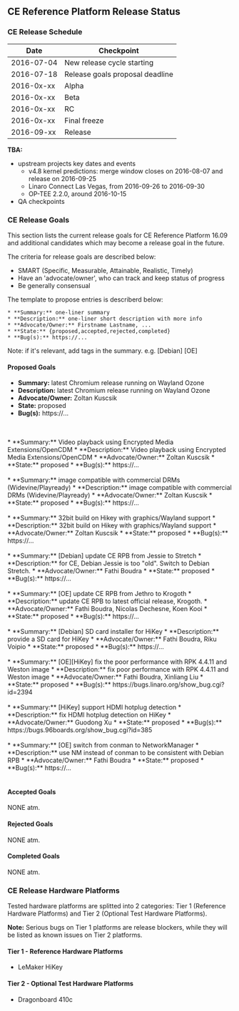 ## CE Reference Platform Release Status

### CE Release Schedule

| Date          | Checkpoint |
| ------------- | ------------- |
| 2016-07-04    | New release cycle starting      |
| 2016-07-18    | Release goals proposal deadline |
| 2016-0x-xx    | Alpha                           |
| 2016-0x-xx    | Beta                            |
| 2016-0x-xx    | RC                              |
| 2016-0x-xx    | Final freeze                    |
| 2016-09-xx    | Release                         |

**TBA:**
* upstream projects key dates and events
  * v4.8 kernel predictions: merge window closes on 2016-08-07 and release on 2016-09-25 
  * Linaro Connect Las Vegas, from 2016-09-26 to 2016-09-30
  * OP-TEE 2.2.0, around 2016-10-15
* QA checkpoints

### CE Release Goals

This section lists the current release goals for CE Reference Platform 16.09 and additional candidates which may become a release goal in the future.

The criteria for release goals are described below:
* SMART (Specific, Measurable, Attainable, Realistic, Timely)
* Have an 'advocate/owner', who can track and keep status of progress
* Be generally consensual

The template to propose entries is describerd below:
```
* **Summary:** one-liner summary
* **Description:** one-liner short description with more info
* **Advocate/Owner:** Firstname Lastname, ...
* **State:** {proposed,accepted,rejected,completed}
* **Bug(s):** https://...
```

Note: if it's relevant, add tags in the summary. e.g. [Debian] [OE]

#### Proposed Goals

* **Summary:** latest Chromium release running on Wayland Ozone
* **Description:** latest Chromium release running on Wayland Ozone
* **Advocate/Owner:** Zoltan Kuscsik
* **State:** proposed
* **Bug(s):** https://...
<br />
<br />
* **Summary:** Video playback using Encrypted Media Extensions/OpenCDM
* **Description:** Video playback using Encrypted Media Extensions/OpenCDM
* **Advocate/Owner:** Zoltan Kuscsik
* **State:** proposed
* **Bug(s):** https://...
<br />
<br />
* **Summary:** image compatible with commercial DRMs (Widevine/Playready)
* **Description:** image compatible with commercial DRMs (Widevine/Playready)
* **Advocate/Owner:** Zoltan Kuscsik
* **State:** proposed
* **Bug(s):** https://...
<br />
<br />
* **Summary:** 32bit build on Hikey with graphics/Wayland support
* **Description:** 32bit build on Hikey with graphics/Wayland support
* **Advocate/Owner:** Zoltan Kuscsik
* **State:** proposed
* **Bug(s):** https://...
<br />
<br />
* **Summary:** [Debian] update CE RPB from Jessie to Stretch
* **Description:** for CE, Debian Jessie is too "old". Switch to Debian Stretch.
* **Advocate/Owner:** Fathi Boudra
* **State:** proposed
* **Bug(s):** https://...
<br />
<br />
* **Summary:** [OE] update CE RPB from Jethro to Krogoth
* **Description:** update CE RPB to latest official release, Krogoth.
* **Advocate/Owner:** Fathi Boudra, Nicolas Dechesne, Koen Kooi
* **State:** proposed
* **Bug(s):** https://...
<br />
<br />
* **Summary:** [Debian] SD card installer for HiKey
* **Description:** provide a SD card for HiKey
* **Advocate/Owner:** Fathi Boudra, Riku Voipio
* **State:** proposed
* **Bug(s):** https://...
<br />
<br />
* **Summary:** [OE][HiKey] fix the poor performance with RPK 4.4.11 and Weston image
* **Description:** fix poor performance with RPK 4.4.11 and Weston image
* **Advocate/Owner:** Fathi Boudra, Xinliang Liu
* **State:** proposed
* **Bug(s):** https://bugs.linaro.org/show_bug.cgi?id=2394
<br />
<br />
* **Summary:** [HiKey] support HDMI hotplug detection
* **Description:** fix HDMI hotplug detection on HiKey
* **Advocate/Owner:** Guodong Xu
* **State:** proposed
* **Bug(s):** https://bugs.96boards.org/show_bug.cgi?id=385
<br />
<br />
* **Summary:** [OE] switch from conman to NetworkManager
* **Description:** use NM instead of conman to be consistent with Debian RPB
* **Advocate/Owner:** Fathi Boudra
* **State:** proposed
* **Bug(s):** https://...
<br />
<br />

#### Accepted Goals

NONE atm.

#### Rejected Goals

NONE atm.

#### Completed Goals

NONE atm.

### CE Release Hardware Platforms

Tested hardware platforms are splitted into 2 categories: Tier 1 (Reference Hardware Platforms) and Tier 2 (Optional Test Hardware Platforms).

**Note:** Serious bugs on Tier 1 platforms are release blockers, while they will be listed as known issues on Tier 2 platforms.

#### Tier 1 - Reference Hardware Platforms

* LeMaker HiKey

#### Tier 2 - Optional Test Hardware Platforms

* Dragonboard 410c
